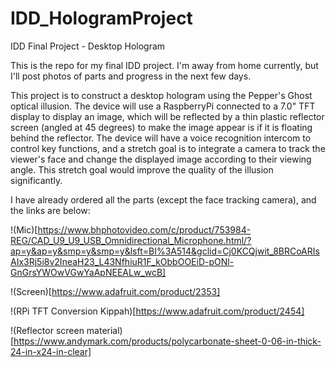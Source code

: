 # IDD_HologramProject
IDD Final Project - Desktop Hologram

This is the repo for my final IDD project. I'm away from home currently, but I'll post photos of parts and progress in the next few days. 

This project is to construct a desktop hologram using the Pepper's Ghost optical illusion. The device will use a RaspberryPi connected to a 7.0" TFT display to display an image, which will be reflected by a thin plastic reflector screen (angled at 45 degrees) to make the image appear is if it is floating behind the reflector. The device will have a voice recognition intercom to control key functions, and a stretch goal is to integrate a camera to track the viewer's face and change the displayed image according to their viewing angle. This stretch goal would improve the quality of the illusion significantly. 

I have already ordered all the parts (except the face tracking camera), and the links are below:

!(Mic)[https://www.bhphotovideo.com/c/product/753984-REG/CAD_U9_U9_USB_Omnidirectional_Microphone.html/?ap=y&ap=y&smp=y&smp=y&lsft=BI%3A514&gclid=Cj0KCQjwit_8BRCoARIsAIx3Rj5i8v2IneaH23_L43NfhiuR1F_kObbOOEiD-pONl-GnGrsYWOwVGwYaApNEEALw_wcB]

!(Screen)[https://www.adafruit.com/product/2353]

!(RPi TFT Conversion Kippah)[https://www.adafruit.com/product/2454]

!(Reflector screen material)[https://www.andymark.com/products/polycarbonate-sheet-0-06-in-thick-24-in-x24-in-clear]
